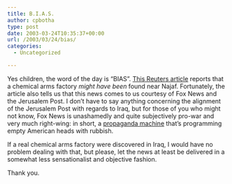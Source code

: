 ```yaml
---
title: B.I.A.S.
author: cpbotha
type: post
date: 2003-03-24T10:35:37+00:00
url: /2003/03/24/bias/
categories:
  - Uncategorized

---
```

Yes children, the word of the day is &#8220;BIAS&#8221;. [This Reuters article][1] reports that a chemical arms factory _might have been_ found near Najaf. Fortunately, the article also tells us that this news comes to us courtesy of Fox News and the Jerusalem Post. I don&#8217;t have to say anything concerning the alignment of the Jerusalem Post with regards to Iraq, but for those of you who might not know, Fox News is unashamedly and quite subjectively pro-war and very much right-wing: in short, a [propaganda machine][2] that&#8217;s programming empty American heads with rubbish.

If a real chemical arms factory were discovered in Iraq, I would have no problem dealing with that, but please, let the news at least be delivered in a somewhat less sensationalist and objective fashion.

Thank you.

 [1]: http://www.reuters.com/newsArticle.jhtml?type=topNews&storyID=2433806
 [2]: http://seattletimes.nwsource.com/html/kaymcfadden/134655493_kay18.html

